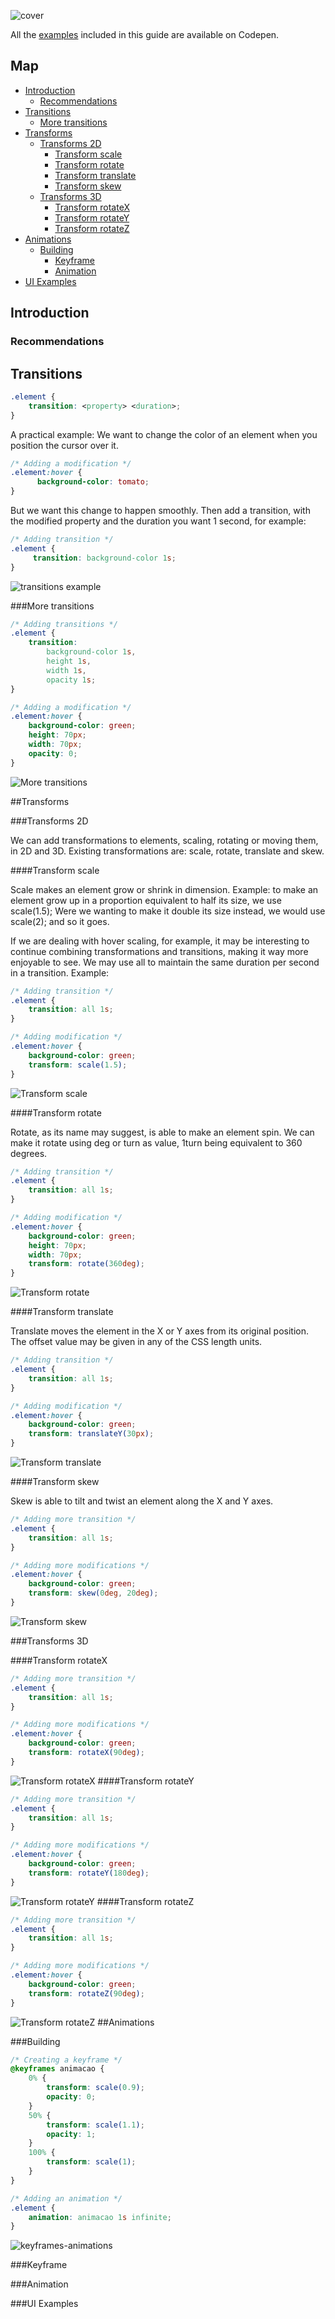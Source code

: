![cover](../images/cover01.png)

All the [examples](http://codepen.io/collection/XmZvqo/) included in this guide are available on Codepen.

## Map

* [Introduction](#introduction)
    * [Recommendations](#recommendations)
* [Transitions](#transitions)
    * [More transitions](#more-transitions)
* [Transforms](#transforms)
    * [Transforms 2D](#transforms-2d)
        * [Transform scale](#transform-scale)
        * [Transform rotate](#transform-rotate)
        * [Transform translate](#transform-translate)
        * [Transform skew](#transform-skew)
    * [Transforms 3D](#transforms-3d)
        * [Transform rotateX](#transform-rotatex)
        * [Transform rotateY](#transform-rotatey)
        * [Transform rotateZ](#transform-rotatez)
* [Animations](#animations)
    * [Building](#building)
        * [Keyframe](#keyframe)
        * [Animation](#animation)
* [UI Examples](#ui-examples)

## Introduction

### Recommendations

## Transitions

```css
.element {
    transition: <property> <duration>;
}
```

A practical example:
We want to change the color of an element when you position the cursor over it.

```css
/* Adding a modification */
.element:hover {
      background-color: tomato;
}
```
But we want this change to happen smoothly. Then add a transition, with the modified property and the duration you want 1 second, for example:

```css
/* Adding transition */
.element {
     transition: background-color 1s;
}
```

![transitions example](../images/01.gif)

###More transitions

```css
/* Adding transitions */
.element {
    transition:
        background-color 1s,
        height 1s,
        width 1s,
        opacity 1s;
}

/* Adding a modification */
.element:hover {
    background-color: green;
    height: 70px;
    width: 70px;
    opacity: 0;
}
```

![More transitions](../images/02.gif)

##Transforms

###Transforms 2D

We can add transformations to elements, scaling, rotating or moving them, in 2D and 3D. Existing transformations are: scale, rotate, translate and skew.

####Transform scale

Scale makes an element grow or shrink in dimension. Example: to make an element grow up in a proportion equivalent to half its size, we use scale(1.5); Were we wanting to make it double its size instead, we would use scale(2); and so it goes.

If we are dealing with hover scaling, for example, it may be interesting to continue combining transformations and transitions, making it way more enjoyable to see. We may use all to maintain the same duration per second in a transition. Example:

```css
/* Adding transition */
.element {
    transition: all 1s;
}

/* Adding modification */
.element:hover {
    background-color: green;
    transform: scale(1.5);
}
```

![Transform scale](../images/03.gif)

####Transform rotate

Rotate, as its name may suggest, is able to make an element spin. We can make it rotate using deg or turn as value, 1turn being equivalent to 360 degrees.

```css
/* Adding transition */
.element {
    transition: all 1s;
}

/* Adding modification */
.element:hover {
    background-color: green;
    height: 70px;
    width: 70px;
    transform: rotate(360deg);
}
```

![Transform rotate](../images/04.gif)

####Transform translate

Translate moves the element in the X or Y axes from its original position. The offset value may be given in any of the CSS length units.

```css
/* Adding transition */
.element {
    transition: all 1s;
}

/* Adding modification */
.element:hover {
    background-color: green;
    transform: translateY(30px);
}
```

![Transform translate](../images/05.gif)

####Transform skew

Skew is able to tilt and twist an element along the X and Y axes.

```css
/* Adding more transition */
.element {
    transition: all 1s;
}

/* Adding more modifications */
.element:hover {
    background-color: green;
    transform: skew(0deg, 20deg);
}
```

![Transform skew](../images/07.gif)

###Transforms 3D

####Transform rotateX

```css
/* Adding more transition */
.element {
    transition: all 1s;
}

/* Adding more modifications */
.element:hover {
    background-color: green;
    transform: rotateX(90deg);
}
```

![Transform rotateX](../images/09.gif)
####Transform rotateY

```css
/* Adding more transition */
.element {
    transition: all 1s;
}

/* Adding more modifications */
.element:hover {
    background-color: green;
    transform: rotateY(180deg);
}
```

![Transform rotateY](../images/10.gif)
####Transform rotateZ

```css
/* Adding more transition */
.element {
    transition: all 1s;
}

/* Adding more modifications */
.element:hover {
    background-color: green;
    transform: rotateZ(90deg);
}
```

![Transform rotateZ](../images/11.gif)
##Animations

###Building

```css
/* Creating a keyframe */
@keyframes animacao {
    0% {
        transform: scale(0.9);
        opacity: 0;
    }
    50% {
        transform: scale(1.1);
        opacity: 1;
    }
    100% {
        transform: scale(1);
    }
}
```


```css
/* Adding an animation */
.element {
    animation: animacao 1s infinite;
}
```

![keyframes-animations](../images/06.gif)

###Keyframe

###Animation

###UI Examples
